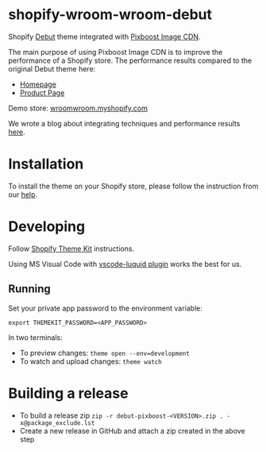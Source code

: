 # shopify-wroom-wroom-debut
Shopify [Debut](https://wroomwroom.myshopify.com/?preview_theme_id=33132314679) theme integrated with [Pixboost Image CDN](https://pixboost.com).

The main purpose of using Pixboost Image CDN is to improve the performance of a Shopify store. The performance results
compared to the original Debut theme here:

* [Homepage](./performance-reports/homepage/README.md)
* [Product Page](./performance-reports/product-page/README.md)

Demo store: [wroomwroom.myshopify.com](https://wroomwroom.myshopify.com)

We wrote a blog about integrating techniques and performance results [here](https://medium.com/pixboost/boosting-image-performance-of-your-shopify-store-d3696ac71f93?source=github).

# Installation

To install the theme on your Shopify store, please follow the instruction from our [help](https://help.pixboost.com/shopify#installation).

# Developing

Follow [Shopify Theme Kit](https://shopify.github.io/themekit/) instructions.

Using MS Visual Code with [vscode-luquid plugin](https://github.com/GingerBear/vscode-liquid) works the best for us.

## Running

Set your private app password to the environment variable:

```
export THEMEKIT_PASSWORD=<APP_PASSWORD>
```

In two terminals:

* To preview changes: `theme open --env=development`
* To watch and upload changes: `theme watch`

# Building a release

* To build a release zip
    `zip -r debut-pixboost-<VERSION>.zip . -x@package_exclude.lst`
* Create a new release in GitHub and attach a zip created in the above step
